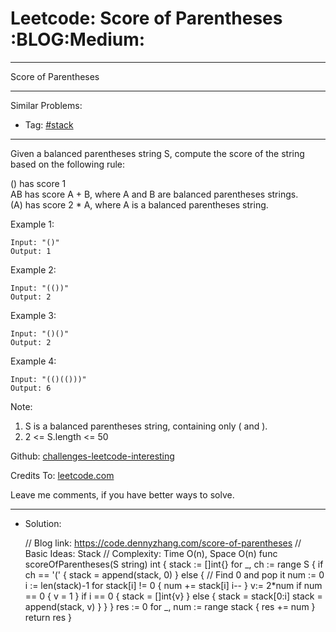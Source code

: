 # Leetcode: Score of Parentheses     :BLOG:Medium:


---

Score of Parentheses  

---

Similar Problems:  
-   Tag: [#stack](https://code.dennyzhang.com/tag/stack)

---

Given a balanced parentheses string S, compute the score of the string based on the following rule:  

() has score 1  
AB has score A + B, where A and B are balanced parentheses strings.  
(A) has score 2 \* A, where A is a balanced parentheses string.  

Example 1:  

    Input: "()"
    Output: 1

Example 2:  

    Input: "(())"
    Output: 2

Example 3:  

    Input: "()()"
    Output: 2

Example 4:  

    Input: "(()(()))"
    Output: 6

Note:  

1.  S is a balanced parentheses string, containing only ( and ).
2.  2 <= S.length <= 50

Github: [challenges-leetcode-interesting](https://github.com/DennyZhang/challenges-leetcode-interesting/tree/master/score-of-parentheses)  

Credits To: [leetcode.com](https://leetcode.com/problems/score-of-parentheses/description/)  

Leave me comments, if you have better ways to solve.  

---

-   Solution:

    // Blog link: https://code.dennyzhang.com/score-of-parentheses
    // Basic Ideas: Stack
    // Complexity: Time O(n), Space O(n)
    func scoreOfParentheses(S string) int {
        stack := []int{}
        for _, ch := range S {
            if ch == '(' {
                stack = append(stack, 0)
            } else {
                // Find 0 and pop it
                num := 0
                i := len(stack)-1
                for stack[i] != 0 {
                    num += stack[i]
                    i--
                }
                v:= 2*num
                if num == 0 { v = 1 }
                if i == 0 {
                    stack = []int{v}
                } else {
                    stack = stack[0:i]
                    stack = append(stack, v)
                }
            }
        }
        res := 0
        for _, num := range stack { res += num }
        return res
    }